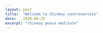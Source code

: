 ```yaml
---
layout: post
title:  "Welcome to Chinmoy controversies"
date:   2020-06-25
excerpt: "chinmoy peace meditate"
---
```


